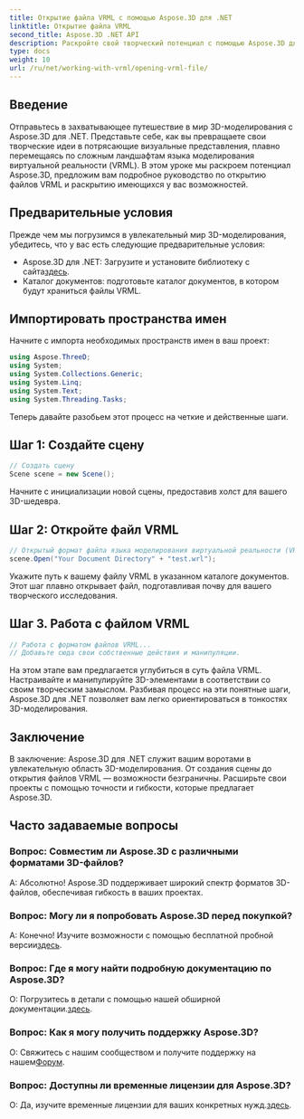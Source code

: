```yaml
---
title: Открытие файла VRML с помощью Aspose.3D для .NET
linktitle: Открытие файла VRML
second_title: Aspose.3D .NET API
description: Раскройте свой творческий потенциал с помощью Aspose.3D для .NET. Открывайте файлы VRML без особых усилий, превращая свои идеи в потрясающие 3D-шедевры. Скачать сейчас!
type: docs
weight: 10
url: /ru/net/working-with-vrml/opening-vrml-file/
---
```

## Введение
Отправьтесь в захватывающее путешествие в мир 3D-моделирования с Aspose.3D для .NET. Представьте себе, как вы превращаете свои творческие идеи в потрясающие визуальные представления, плавно перемещаясь по сложным ландшафтам языка моделирования виртуальной реальности (VRML). В этом уроке мы раскроем потенциал Aspose.3D, предложим вам подробное руководство по открытию файлов VRML и раскрытию имеющихся у вас возможностей.
## Предварительные условия
Прежде чем мы погрузимся в увлекательный мир 3D-моделирования, убедитесь, что у вас есть следующие предварительные условия:
-  Aspose.3D для .NET: Загрузите и установите библиотеку с сайта[здесь](https://releases.aspose.com/3d/net/).
- Каталог документов: подготовьте каталог документов, в котором будут храниться файлы VRML.
## Импортировать пространства имен
Начните с импорта необходимых пространств имен в ваш проект:
```csharp
using Aspose.ThreeD;
using System;
using System.Collections.Generic;
using System.Linq;
using System.Text;
using System.Threading.Tasks;
```
Теперь давайте разобьем этот процесс на четкие и действенные шаги.
## Шаг 1: Создайте сцену
```csharp
// Создать сцену
Scene scene = new Scene();
```
Начните с инициализации новой сцены, предоставив холст для вашего 3D-шедевра.
## Шаг 2: Откройте файл VRML
```csharp
// Открытый формат файла языка моделирования виртуальной реальности (VRML)
scene.Open("Your Document Directory" + "test.wrl");
```
Укажите путь к вашему файлу VRML в указанном каталоге документов. Этот шаг плавно открывает файл, подготавливая почву для вашего творческого исследования.
## Шаг 3. Работа с файлом VRML
```csharp
// Работа с форматом файлов VRML...
// Добавьте сюда свои собственные действия и манипуляции.
```
На этом этапе вам предлагается углубиться в суть файла VRML. Настраивайте и манипулируйте 3D-элементами в соответствии со своим творческим замыслом.
Разбивая процесс на эти понятные шаги, Aspose.3D для .NET позволяет вам легко ориентироваться в тонкостях 3D-моделирования.
## Заключение
В заключение: Aspose.3D для .NET служит вашим воротами в увлекательную область 3D-моделирования. От создания сцены до открытия файлов VRML — возможности безграничны. Расширьте свои проекты с помощью точности и гибкости, которые предлагает Aspose.3D.
## Часто задаваемые вопросы
### Вопрос: Совместим ли Aspose.3D с различными форматами 3D-файлов?
А: Абсолютно! Aspose.3D поддерживает широкий спектр форматов 3D-файлов, обеспечивая гибкость в ваших проектах.
### Вопрос: Могу ли я попробовать Aspose.3D перед покупкой?
 А: Конечно! Изучите возможности с помощью бесплатной пробной версии[здесь](https://releases.aspose.com/).
### Вопрос: Где я могу найти подробную документацию по Aspose.3D?
 О: Погрузитесь в детали с помощью нашей обширной документации.[здесь](https://reference.aspose.com/3d/net/).
### Вопрос: Как я могу получить поддержку Aspose.3D?
 О: Свяжитесь с нашим сообществом и получите поддержку на нашем[Форум](https://forum.aspose.com/c/3d/18).
### Вопрос: Доступны ли временные лицензии для Aspose.3D?
 О: Да, изучите временные лицензии для ваших конкретных нужд.[здесь](https://purchase.aspose.com/temporary-license/).